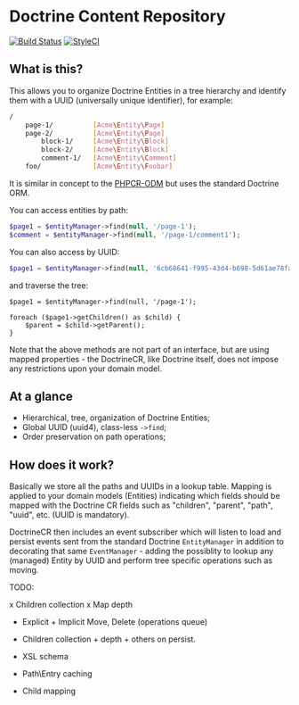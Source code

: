 Doctrine Content Repository
===========================

[![Build Status](https://travis-ci.org/dantleech/doctrine-content-repository.svg?branch=master)](https://travis-ci.org/dantleech/doctrine-content-repository)
[![StyleCI](https://styleci.io/repos/<repo-id>/shield)](https://styleci.io/repos/<repo-id>)

What is this?
-------------

This allows you to organize Doctrine Entities in a tree hierarchy and identify
them with a UUID (universally unique identifier), for example:

```bash
/
    page-1/          [Acme\Entity\Page]
    page-2/          [Acme\Entity\Page]
        block-1/     [Acme\Entity\Block]
        block-2/     [Acme\Entity\Block]
        comment-1/   [Acme\Entity\Comment]
    foo/             [Acme\Entity\Foobar]
```

It is similar in concept to the
[PHPCR-ODM](https://github.com/doctrine/phpcr-odm) but uses the standard
Doctrine ORM.

You can access entities by path:

```php
$page1 = $entityManager->find(null, '/page-1');
$comment = $entityManager->find(null, '/page-1/comment1');
```

You can also access by UUID:

```php
$page1 = $entityManager->find(null, '6cb68641-f995-43d4-b698-5d61ae78fa90');
```

and traverse the tree:

```
$page1 = $entityManager->find(null, '/page-1');

foreach ($page1->getChildren() as $child) {
    $parent = $child->getParent();
}
```

Note that the above methods are not part of an interface, but are using mapped
properties - the DoctrineCR, like Doctrine itself, does not impose any
restrictions upon your domain model.

At a glance
-----------

- Hierarchical, tree, organization of Doctrine Entities;
- Global UUID (uuid4), class-less `->find`;
- Order preservation on path operations;

How does it work?
-----------------

Basically we store all the paths and UUIDs in a lookup table. Mapping is
applied to your domain models (Entities) indicating which fields should be
mapped with the Doctrine CR fields such as "children", "parent", "path",
"uuid", etc.  (UUID is mandatory).

DoctrineCR then includes an event subscriber which will listen to load and
persist events sent from the standard Doctrine `EntityManager` in addition to
decorating that same `EventManager` - adding the possiblity to lookup any
(managed) Entity by UUID and perform tree specific operations such as moving.

TODO:

x Children collection
x Map depth

- Explicit + Implicit Move, Delete (operations queue)

- Children collection + depth + others on persist.
- XSL schema

- Path\\Entry caching
- Child mapping
